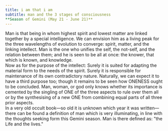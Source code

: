 ```yaml
---
title: i am that i am
subtitle: man and the 3 stages of consciousness   
**Season of Gemini (May 21 - June 21)**
---  
```


Man is that being in whom highest spirit and lowest matter are linked together by a special intelligence. We can envision him as a living peak for the three wavelengths of evolution to converge: spirit, matter, and the linking intellect. Man is the one who unifies the self, the not-self, and the relation between them; and he is seen to be all at once: the knower, that which is known, and knowledge.  
Now as for the purpose of the intellect: Surely it is suited for adapting the material form to the needs of the spirit. Surely it is responsible for maintenance of its own contradictory nature. Naturally, we can expect it to have a third purpose too; though it remains to be seen how ONENESS ought to be concluded. Man, woman, or god only knows whether its importance is cemented by the singling of ONE of the three aspects to rule over them all or by the synthesising of a new ONE from combining equal parts of all three prior aspects.  
In a very old occult book—so old it is unknown which year it was written— there can be found a definition of man which is very illuminating, in line with the thoughts seeking form this Gemini season. Man is there defined as: "the Life and the lives."
